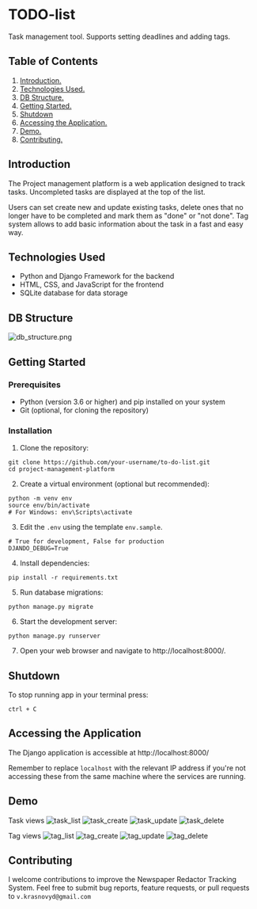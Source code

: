 # TODO-list

Task management tool. Supports setting deadlines and adding tags.

## Table of Contents
1. [ Introduction. ](#introduction)
2. [ Technologies Used. ](#technologies-used)
3. [ DB Structure. ](#db-structure)
4. [ Getting Started. ](#getting-started)
5. [ Shutdown ](#shutdown)
6. [ Accessing the Application. ](#accessing-the-application)
7. [ Demo. ](#demo)
8. [ Contributing. ](#contributing)

## Introduction

The Project management platform is a web application designed to track tasks. Uncompleted tasks are displayed at the top of the list.

Users can set create new and update existing tasks, delete ones that no longer have to be completed and mark them as "done" or "not done". Tag system allows to add basic information about the task in a fast and easy way.

## Technologies Used

- Python and Django Framework for the backend
- HTML, CSS, and JavaScript for the frontend
- SQLite database for data storage

## DB Structure
![db_structure.png](images_for_readme/0_db_structure.png)

## Getting Started

### Prerequisites
* Python (version 3.6 or higher) and pip installed on your system
* Git (optional, for cloning the repository)

### Installation
1. Clone the repository:
```
git clone https://github.com/your-username/to-do-list.git
cd project-management-platform
```

2. Create a virtual environment (optional but recommended):
```
python -m venv env
source env/bin/activate      
# For Windows: env\Scripts\activate
```
3.  Edit the `.env` using the template `env.sample`.

```
# True for development, False for production
DJANDO_DEBUG=True
```

4. Install dependencies:
```
pip install -r requirements.txt
```

5. Run database migrations:
```
python manage.py migrate
```

6. Start the development server:
```
python manage.py runserver
```

7. Open your web browser and navigate to http://localhost:8000/.

## Shutdown
To stop running app in your terminal press:
```
ctrl + C
```

## Accessing the Application
The Django application is accessible at http://localhost:8000/

Remember to replace `localhost` with the relevant IP address if you're not accessing these from the same machine where the services are running.

## Demo

Task views
![task_list](images_for_readme/1_task_list.png)
![task_create](images_for_readme/2_task_create.png)
![task_update](images_for_readme/3_task_update.png)
![task_delete](images_for_readme/4_task_delete.png)

Tag views
![tag_list](images_for_readme/5_tag_list.png)
![tag_create](images_for_readme/6_tag_create.png)
![tag_update](images_for_readme/7_tag_update.png)
![tag_delete](images_for_readme/8_tag_delete.png)


## Contributing
I welcome contributions to improve the Newspaper Redactor Tracking System. Feel free to submit bug reports, feature requests, or pull requests to `v.krasnovyd@gmail.com`

